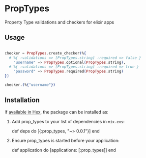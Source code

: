 # PropTypes

Property Type validations and checkers for elixir apps

## Usage

```elixir

checker = PropTypes.create_checker(%{
  # %{ :validations => [PropTypes.string] :required => false }
	"username" => PropTypes.optional(PropTypes.string),
  # %{ :validations => [PropTypes.string] :required => true }
	"password" => PropTypes.required(PropTypes.string)
})

checker.(%{"username"})

```

## Installation

If [available in Hex](https://hex.pm/docs/publish), the package can be installed as:

  1. Add prop_types to your list of dependencies in `mix.exs`:

        def deps do
          [{:prop_types, "~> 0.0.1"}]
        end

  2. Ensure prop_types is started before your application:

        def application do
          [applications: [:prop_types]]
        end
